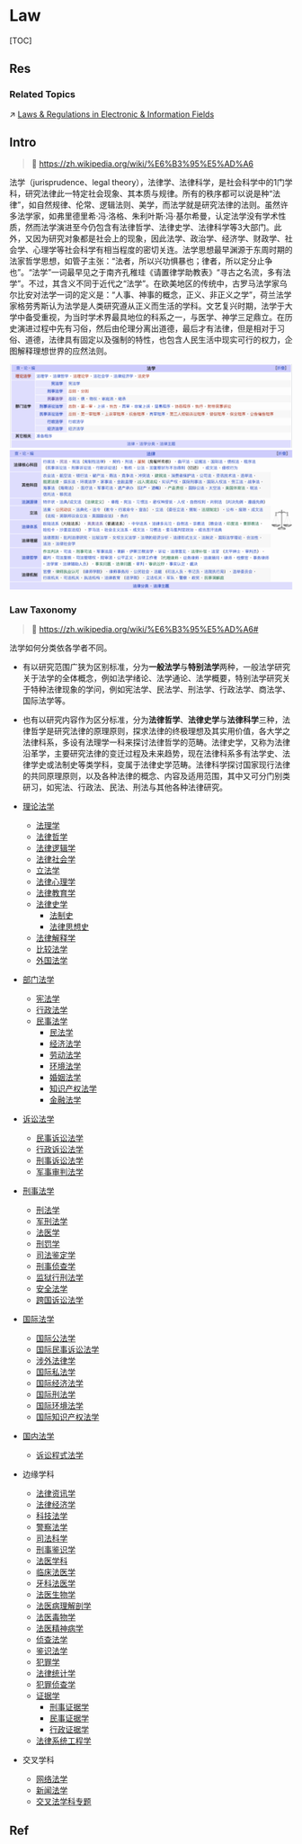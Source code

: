 # Law

[TOC]



## Res
### Related Topics
↗ [Laws & Regulations in Electronic & Information Fields](../../CS/🗺%20CS%20Overview/Laws%20&%20Regulations%20in%20Electronic%20&%20Information%20Fields/Laws%20&%20Regulations%20in%20Electronic%20&%20Information%20Fields.md)



## Intro
> 🔗 https://zh.wikipedia.org/wiki/%E6%B3%95%E5%AD%A6

法学（jurisprudence、legal theory），法律学、法律科学，是社会科学中的1门学科，研究法律此一特定社会现象、其本质与规律。所有的秩序都可以说是种“法律”，如自然规律、伦常、逻辑法则、美学，而法学就是研究法律的法则。虽然许多法学家，如弗里德里希·冯·洛格、朱利叶斯·冯·基尔希曼，认定法学没有学术性质，然而法学演进至今仍包含有法律哲学、法律史学、法律科学等3大部门。此外，又因为研究对象都是社会上的现象，因此法学、政治学、经济学、财政学、社会学、心理学等社会科学有相当程度的密切关连。法学思想最早渊源于东周时期的法家哲学思想，如管子主张：“法者，所以兴功惧暴也；律者，所以定分止争也”。“法学”一词最早见之于南齐孔稚珪《请置律学助教表》“寻古之名流，多有法学”。不过，其含义不同于近代之“法学”。在欧美地区的传统中，古罗马法学家乌尔比安对法学一词的定义是：“人事、神事的概念，正义、非正义之学”，荷兰法学家格劳秀斯认为法学是人类研究遵从正义而生活的学科。文艺复兴时期，法学于大学中备受重视，为当时学术界最具地位的科系之一，与医学、神学三足鼎立。在历史演进过程中先有习俗，然后由伦理分离出道德，最后才有法律，但是相对于习俗、道德，法律具有固定以及强制的特性，也包含人民生活中现实可行的权力，企图解释理想世界的应然法则。

![](../../Assets/Pics/Screenshot%202025-05-05%20at%2013.31.36.png)
![](../../Assets/Pics/Screenshot%202025-05-05%20at%2013.32.21.png)


### Law Taxonomy
> 🔗 https://zh.wikipedia.org/wiki/%E6%B3%95%E5%AD%A6#

法学如何分类依各学者不同。
- 有以研究范围广狭为区别标准，分为**一般法学**与**特别法学**两种，一般法学研究关于法学的全体概念，例如法学绪论、法学通论、法学概要，特别法学研究关于特种法律现象的学问，例如宪法学、民法学、刑法学、行政法学、商法学、国际法学等。
- 也有以研究内容作为区分标准，分为**法律哲学**、**法律史学**与**法律科学**三种，法律哲学是研究法律的原理原则，探求法律的终极理想及其实用价值，各大学之法律科系，多设有法理学一科来探讨法律哲学的范畴。法律史学，又称为法律沿革学，主要研究法律的变迁过程及未来趋势，现在法律科系多有法学史、法律学史或法制史等类学科，变属于法律史学范畴。法律科学探讨国家现行法律的共同原理原则，以及各种法律的概念、内容及适用范围，其中又可分门别类研习，如宪法、行政法、民法、刑法与其他各种法律研究。

- [理论法学](https://zh.wikipedia.org/w/index.php?title=%E7%90%86%E8%AB%96%E6%B3%95%E5%AD%B8&action=edit&redlink=1 "理论法学（页面不存在）")
    - [法理学](https://zh.wikipedia.org/wiki/%E6%B3%95%E7%90%86%E5%AD%B8 "法理学")
    - [法律哲学](https://zh.wikipedia.org/wiki/%E6%B3%95%E5%BE%8B%E5%93%B2%E5%AD%B8 "法律哲学")
    - [法律逻辑学](https://zh.wikipedia.org/wiki/%E6%B3%95%E5%BE%8B%E9%80%BB%E8%BE%91%E5%AD%A6 "法律逻辑学")
    - [法律社会学](https://zh.wikipedia.org/wiki/%E6%B3%95%E5%BE%8B%E7%A4%BE%E4%BC%9A%E5%AD%A6 "法律社会学")
    - [立法学](https://zh.wikipedia.org/wiki/%E7%AB%8B%E6%B3%95%E5%AD%B8 "立法学")
    - [法律心理学](https://zh.wikipedia.org/wiki/%E6%B3%95%E5%BE%8B%E5%BF%83%E7%90%86%E5%AD%A6 "法律心理学")
    - [法律教育学](https://zh.wikipedia.org/w/index.php?title=%E6%B3%95%E5%BE%8B%E6%95%99%E8%82%B2%E5%AD%B8&action=edit&redlink=1 "法律教育学（页面不存在）")
    - [法律史学](https://zh.wikipedia.org/w/index.php?title=%E6%B3%95%E5%BE%8B%E5%8F%B2%E5%AD%B8&action=edit&redlink=1 "法律史学（页面不存在）")
        - [法制史](https://zh.wikipedia.org/wiki/%E6%B3%95%E5%88%B6%E5%8F%B2 "法制史")
        - [法律思想史](https://zh.wikipedia.org/wiki/%E6%B3%95%E5%BE%8B%E6%80%9D%E6%83%B3%E5%8F%B2 "法律思想史")
    - [法律解释学](https://zh.wikipedia.org/w/index.php?title=%E6%B3%95%E5%BE%8B%E8%A7%A3%E9%87%8B%E5%AD%B8&action=edit&redlink=1 "法律解释学（页面不存在）")
    - [比较法学](https://zh.wikipedia.org/wiki/%E6%AF%94%E8%BC%83%E6%B3%95%E5%AD%B8 "比较法学")
    - [外国法学](https://zh.wikipedia.org/w/index.php?title=%E5%A4%96%E5%9C%8B%E6%B3%95%E5%AD%B8&action=edit&redlink=1 "外国法学（页面不存在）")
- [部门法学](https://zh.wikipedia.org/w/index.php?title=%E9%83%A8%E9%96%80%E6%B3%95%E5%AD%B8&action=edit&redlink=1 "部门法学（页面不存在）")
    - [宪法学](https://zh.wikipedia.org/wiki/%E5%AE%AA%E6%B3%95%E5%AD%A6 "宪法学")
    - [行政法学](https://zh.wikipedia.org/wiki/%E8%A1%8C%E6%94%BF%E6%B3%95%E5%AD%A6 "行政法学")
    - [民事法学](https://zh.wikipedia.org/w/index.php?title=%E6%B0%91%E4%BA%8B%E6%B3%95%E5%AD%B8&action=edit&redlink=1 "民事法学（页面不存在）")
        - [民法学](https://zh.wikipedia.org/wiki/%E6%B0%91%E6%B3%95%E5%AD%A6 "民法学")
        - [经济法学](https://zh.wikipedia.org/wiki/%E7%BB%8F%E6%B5%8E%E6%B3%95%E5%AD%A6 "经济法学")
        - [劳动法学](https://zh.wikipedia.org/w/index.php?title=%E5%8B%9E%E5%8B%95%E6%B3%95%E5%AD%B8&action=edit&redlink=1 "劳动法学（页面不存在）")
        - [环境法学](https://zh.wikipedia.org/wiki/%E7%8E%AF%E5%A2%83%E6%B3%95%E5%AD%A6 "环境法学")
        - [婚姻法学](https://zh.wikipedia.org/w/index.php?title=%E5%A9%9A%E5%A7%BB%E6%B3%95%E5%AD%B8&action=edit&redlink=1 "婚姻法学（页面不存在）")
        - [知识产权法学](https://zh.wikipedia.org/wiki/%E7%9F%A5%E8%AD%98%E7%94%A2%E6%AC%8A%E6%B3%95%E5%AD%B8 "知识产权法学")
        - [金融法学](https://zh.wikipedia.org/wiki/%E9%87%91%E8%9E%8D%E6%B3%95%E5%AD%B8 "金融法学")
- [诉讼法学](https://zh.wikipedia.org/w/index.php?title=%E8%A8%B4%E8%A8%9F%E6%B3%95%E5%AD%B8&action=edit&redlink=1 "诉讼法学（页面不存在）")
    - [民事诉讼法学](https://zh.wikipedia.org/w/index.php?title=%E6%B0%91%E4%BA%8B%E8%A8%B4%E8%A8%9F%E6%B3%95%E5%AD%B8&action=edit&redlink=1 "民事诉讼法学（页面不存在）")
    - [行政诉讼法学](https://zh.wikipedia.org/w/index.php?title=%E8%A1%8C%E6%94%BF%E8%A8%B4%E8%A8%9F%E6%B3%95%E5%AD%B8&action=edit&redlink=1 "行政诉讼法学（页面不存在）")
    - [刑事诉讼法学](https://zh.wikipedia.org/w/index.php?title=%E5%88%91%E4%BA%8B%E8%A8%B4%E8%A8%9F%E6%B3%95%E5%AD%B8&action=edit&redlink=1 "刑事诉讼法学（页面不存在）")
    - [军事审判法学](https://zh.wikipedia.org/w/index.php?title=%E8%BB%8D%E4%BA%8B%E5%AF%A9%E5%88%A4%E6%B3%95%E5%AD%B8&action=edit&redlink=1 "军事审判法学（页面不存在）")
- [刑事法学](https://zh.wikipedia.org/w/index.php?title=%E5%88%91%E4%BA%8B%E6%B3%95%E5%AD%B8&action=edit&redlink=1 "刑事法学（页面不存在）")
    - [刑法学](https://zh.wikipedia.org/wiki/%E5%88%91%E6%B3%95%E5%AD%B8 "刑法学")
    - [军刑法学](https://zh.wikipedia.org/w/index.php?title=%E8%BB%8D%E5%88%91%E6%B3%95%E5%AD%B8&action=edit&redlink=1 "军刑法学（页面不存在）")
    - [法医学](https://zh.wikipedia.org/wiki/%E6%B3%95%E9%86%AB%E5%AD%B8 "法医学")
    - [刑罚学](https://zh.wikipedia.org/wiki/%E5%88%91%E7%BD%B0%E5%AD%B8 "刑罚学")
    - [司法鉴定学](https://zh.wikipedia.org/w/index.php?title=%E5%8F%B8%E6%B3%95%E9%91%91%E5%AE%9A%E5%AD%B8&action=edit&redlink=1 "司法鉴定学（页面不存在）")
    - [刑事侦查学](https://zh.wikipedia.org/wiki/%E5%88%91%E4%BA%8B%E4%BE%A6%E6%9F%A5%E5%AD%A6 "刑事侦查学")
    - [监狱行刑法学](https://zh.wikipedia.org/w/index.php?title=%E7%9B%A3%E7%8D%84%E8%A1%8C%E5%88%91%E6%B3%95%E5%AD%B8&action=edit&redlink=1 "监狱行刑法学（页面不存在）")
    - [安全法学](https://zh.wikipedia.org/w/index.php?title=%E5%AE%89%E5%85%A8%E6%B3%95%E5%AD%B8&action=edit&redlink=1 "安全法学（页面不存在）")
    - [跨国诉讼法学](https://zh.wikipedia.org/w/index.php?title=%E8%B7%A8%E5%9C%8B%E8%A8%B4%E8%A8%9F%E6%B3%95%E5%AD%B8&action=edit&redlink=1 "跨国诉讼法学（页面不存在）")
- [国际法学](https://zh.wikipedia.org/w/index.php?title=%E5%9C%8B%E9%9A%9B%E6%B3%95%E5%AD%B8&action=edit&redlink=1 "国际法学（页面不存在）")
    - [国际公法学](https://zh.wikipedia.org/w/index.php?title=%E5%9C%8B%E9%9A%9B%E5%85%AC%E6%B3%95%E5%AD%B8&action=edit&redlink=1 "国际公法学（页面不存在）")
    - [国际民事诉讼法学](https://zh.wikipedia.org/w/index.php?title=%E5%9C%8B%E9%9A%9B%E6%B0%91%E4%BA%8B%E8%A8%B4%E8%A8%9F%E6%B3%95%E5%AD%B8&action=edit&redlink=1 "国际民事诉讼法学（页面不存在）")
    - [涉外法律学](https://zh.wikipedia.org/w/index.php?title=%E6%B6%89%E5%A4%96%E6%B3%95%E5%BE%8B%E5%AD%B8&action=edit&redlink=1 "涉外法律学（页面不存在）")
    - [国际私法学](https://zh.wikipedia.org/w/index.php?title=%E5%9C%8B%E9%9A%9B%E7%A7%81%E6%B3%95%E5%AD%B8&action=edit&redlink=1 "国际私法学（页面不存在）")
    - [国际经济法学](https://zh.wikipedia.org/w/index.php?title=%E5%9C%8B%E9%9A%9B%E7%B6%93%E6%BF%9F%E6%B3%95%E5%AD%B8&action=edit&redlink=1 "国际经济法学（页面不存在）")
    - [国际刑法学](https://zh.wikipedia.org/w/index.php?title=%E5%9C%8B%E9%9A%9B%E5%88%91%E6%B3%95%E5%AD%B8&action=edit&redlink=1 "国际刑法学（页面不存在）")
    - [国际环境法学](https://zh.wikipedia.org/w/index.php?title=%E5%9C%8B%E9%9A%9B%E7%92%B0%E5%A2%83%E6%B3%95%E5%AD%B8&action=edit&redlink=1 "国际环境法学（页面不存在）")
    - [国际知识产权法学](https://zh.wikipedia.org/w/index.php?title=%E5%9C%8B%E9%9A%9B%E6%99%BA%E6%85%A7%E8%B2%A1%E7%94%A2%E6%AC%8A%E6%B3%95%E5%AD%B8&action=edit&redlink=1 "国际知识产权法学（页面不存在）")
- [国内法学](https://zh.wikipedia.org/w/index.php?title=%E5%9C%8B%E5%85%A7%E6%B3%95%E5%AD%B8&action=edit&redlink=1 "国内法学（页面不存在）")
    - [诉讼程式法学](https://zh.wikipedia.org/w/index.php?title=%E8%A8%B4%E8%A8%9F%E7%A8%8B%E5%BC%8F%E6%B3%95%E5%AD%B8&action=edit&redlink=1 "诉讼程式法学（页面不存在）")
- 边缘学科
    - [法律资讯学](https://zh.wikipedia.org/w/index.php?title=%E6%B3%95%E5%BE%8B%E8%B3%87%E8%A8%8A%E5%AD%B8&action=edit&redlink=1 "法律资讯学（页面不存在）")
    - [法律经济学](https://zh.wikipedia.org/wiki/%E6%B3%95%E5%BE%8B%E7%BB%8F%E6%B5%8E%E5%AD%A6 "法律经济学")
    - [科技法学](https://zh.wikipedia.org/w/index.php?title=%E7%A7%91%E6%8A%80%E6%B3%95%E5%AD%B8&action=edit&redlink=1 "科技法学（页面不存在）")
    - [警察法学](https://zh.wikipedia.org/w/index.php?title=%E8%AD%A6%E5%AF%9F%E6%B3%95%E5%AD%B8&action=edit&redlink=1 "警察法学（页面不存在）")
    - [司法科学](https://zh.wikipedia.org/wiki/%E5%8F%B8%E6%B3%95%E7%A7%91%E5%AD%B8 "司法科学")
    - [刑事鉴识学](https://zh.wikipedia.org/wiki/%E5%88%91%E4%BA%8B%E9%91%91%E8%AD%98%E5%AD%B8 "刑事鉴识学")
    - [法医学科](https://zh.wikipedia.org/w/index.php?title=%E6%B3%95%E9%86%AB%E5%AD%B8%E7%A7%91&action=edit&redlink=1 "法医学科（页面不存在）")
    - [临床法医学](https://zh.wikipedia.org/w/index.php?title=%E8%87%A8%E5%BA%8A%E6%B3%95%E9%86%AB%E5%AD%B8&action=edit&redlink=1 "临床法医学（页面不存在）")
    - [牙科法医学](https://zh.wikipedia.org/w/index.php?title=%E7%89%99%E7%A7%91%E6%B3%95%E9%86%AB%E5%AD%B8&action=edit&redlink=1 "牙科法医学（页面不存在）")
    - [法医生物学](https://zh.wikipedia.org/w/index.php?title=%E6%B3%95%E9%86%AB%E7%94%9F%E7%89%A9%E5%AD%B8&action=edit&redlink=1 "法医生物学（页面不存在）")
    - [法医病理解剖学](https://zh.wikipedia.org/w/index.php?title=%E6%B3%95%E9%86%AB%E7%97%85%E7%90%86%E8%A7%A3%E5%89%96%E5%AD%B8&action=edit&redlink=1 "法医病理解剖学（页面不存在）")
    - [法医毒物学](https://zh.wikipedia.org/wiki/%E6%B3%95%E9%86%AB%E6%AF%92%E7%89%A9%E5%AD%B8 "法医毒物学")
    - [法医精神病学](https://zh.wikipedia.org/w/index.php?title=%E6%B3%95%E9%86%AB%E7%B2%BE%E7%A5%9E%E7%97%85%E5%AD%B8&action=edit&redlink=1 "法医精神病学（页面不存在）")
    - [侦查法学](https://zh.wikipedia.org/w/index.php?title=%E5%81%B5%E6%9F%A5%E6%B3%95%E5%AD%B8&action=edit&redlink=1 "侦查法学（页面不存在）")
    - [鉴识法学](https://zh.wikipedia.org/w/index.php?title=%E9%91%91%E8%AD%98%E6%B3%95%E5%AD%B8&action=edit&redlink=1 "鉴识法学（页面不存在）")
    - [犯罪学](https://zh.wikipedia.org/wiki/%E7%8A%AF%E7%BD%AA%E5%AD%B8 "犯罪学")
    - [法律统计学](https://zh.wikipedia.org/w/index.php?title=%E6%B3%95%E5%BE%8B%E7%B5%B1%E8%A8%88%E5%AD%B8&action=edit&redlink=1 "法律统计学（页面不存在）")
    - [犯罪侦查学](https://zh.wikipedia.org/wiki/%E7%8A%AF%E7%BD%AA%E4%BE%A6%E6%9F%A5%E5%AD%A6 "犯罪侦查学")
    - [证据学](https://zh.wikipedia.org/w/index.php?title=%E8%AD%89%E6%93%9A%E5%AD%B8&action=edit&redlink=1 "证据学（页面不存在）")
        - [刑事证据学](https://zh.wikipedia.org/w/index.php?title=%E5%88%91%E4%BA%8B%E8%AD%89%E6%93%9A%E5%AD%B8&action=edit&redlink=1 "刑事证据学（页面不存在）")
        - [民事证据学](https://zh.wikipedia.org/w/index.php?title=%E6%B0%91%E4%BA%8B%E8%AD%89%E6%93%9A%E5%AD%B8&action=edit&redlink=1 "民事证据学（页面不存在）")
        - [行政证据学](https://zh.wikipedia.org/w/index.php?title=%E8%A1%8C%E6%94%BF%E8%AD%89%E6%93%9A%E5%AD%B8&action=edit&redlink=1 "行政证据学（页面不存在）")
    - [法律系统工程学](https://zh.wikipedia.org/w/index.php?title=%E6%B3%95%E5%BE%8B%E7%B3%BB%E7%B5%B1%E5%B7%A5%E7%A8%8B%E5%AD%B8&action=edit&redlink=1 "法律系统工程学（页面不存在）")
- 交叉学科
    - [网络法学](https://zh.wikipedia.org/w/index.php?title=%E7%B6%B2%E8%B7%AF%E6%B3%95%E5%AD%B8&action=edit&redlink=1 "网络法学（页面不存在）")
    - [新闻法学](https://zh.wikipedia.org/w/index.php?title=%E6%96%B0%E8%81%9E%E6%B3%95%E5%AD%B8&action=edit&redlink=1 "新闻法学（页面不存在）")
    - [交叉法学科专题](https://zh.wikipedia.org/w/index.php?title=%E4%BA%A4%E5%8F%89%E6%B3%95%E5%AD%B8%E7%A7%91%E5%B0%88%E9%A1%8C&action=edit&redlink=1 "交叉法学科专题（页面不存在）")



## Ref
[英美法系和大陆法系有哪些区别？ - 参考人员的回答 - 知乎]: https://www.zhihu.com/question/21717298/answer/1214476617

[英美法系 | wikipedia]: https://zh.wikipedia.org/wiki/%E8%8B%B1%E7%BE%8E%E6%B3%95%E7%B3%BB#%E6%99%AE%E9%80%9A%E6%B3%95%E7%9A%84%E7%89%B9%E9%BB%9E
